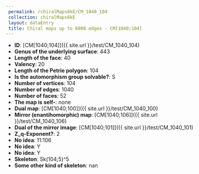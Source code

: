 ```yaml
--- 
 permalink: /chiralMaps6kE/CM_1040_104 
 collection: chiralMaps6kE
 layout: dataEntry
 title: Chiral maps up to 6000 edges - CM[1040;104]
---
```


- **ID**: [CM[1040;104]]({{ site.url }}/test/CM_1040_104)
- **Genus of the underlying surface**: 443
- **Length of the face**: 40
- **Valency**: 20
- **Length of the Petrie polygon**: 104
- **Is the automorphism group solvable?**: S
- **Number of vertices**: 104
- **Number of edges**: 1040
- **Number of faces**: 52
- **The map is self-**: none
- **Dual map**: [CM[1040;100]]({{ site.url }}/test/CM_1040_100)
- **Mirror (enantihomorphic) map**: [CM[1040;106]]({{ site.url }}/test/CM_1040_106)
- **Dual of the mirror image**: [CM[1040;101]]({{ site.url }}/test/CM_1040_101)
- **Z_q-Exponent?**: 2
- **No idea**:  11:106
- **No idea**: Y
- **No idea**: Y
- **Skeleton**: Sk(104;5)^5
- **Some other kind of skeleton**: nan
